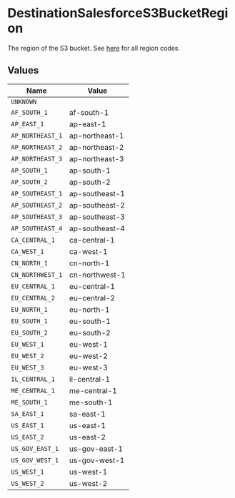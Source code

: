 # DestinationSalesforceS3BucketRegion

The region of the S3 bucket. See <a href="https://docs.aws.amazon.com/AWSEC2/latest/UserGuide/using-regions-availability-zones.html#concepts-available-regions">here</a> for all region codes.


## Values

| Name             | Value            |
| ---------------- | ---------------- |
| `UNKNOWN`        |                  |
| `AF_SOUTH_1`     | af-south-1       |
| `AP_EAST_1`      | ap-east-1        |
| `AP_NORTHEAST_1` | ap-northeast-1   |
| `AP_NORTHEAST_2` | ap-northeast-2   |
| `AP_NORTHEAST_3` | ap-northeast-3   |
| `AP_SOUTH_1`     | ap-south-1       |
| `AP_SOUTH_2`     | ap-south-2       |
| `AP_SOUTHEAST_1` | ap-southeast-1   |
| `AP_SOUTHEAST_2` | ap-southeast-2   |
| `AP_SOUTHEAST_3` | ap-southeast-3   |
| `AP_SOUTHEAST_4` | ap-southeast-4   |
| `CA_CENTRAL_1`   | ca-central-1     |
| `CA_WEST_1`      | ca-west-1        |
| `CN_NORTH_1`     | cn-north-1       |
| `CN_NORTHWEST_1` | cn-northwest-1   |
| `EU_CENTRAL_1`   | eu-central-1     |
| `EU_CENTRAL_2`   | eu-central-2     |
| `EU_NORTH_1`     | eu-north-1       |
| `EU_SOUTH_1`     | eu-south-1       |
| `EU_SOUTH_2`     | eu-south-2       |
| `EU_WEST_1`      | eu-west-1        |
| `EU_WEST_2`      | eu-west-2        |
| `EU_WEST_3`      | eu-west-3        |
| `IL_CENTRAL_1`   | il-central-1     |
| `ME_CENTRAL_1`   | me-central-1     |
| `ME_SOUTH_1`     | me-south-1       |
| `SA_EAST_1`      | sa-east-1        |
| `US_EAST_1`      | us-east-1        |
| `US_EAST_2`      | us-east-2        |
| `US_GOV_EAST_1`  | us-gov-east-1    |
| `US_GOV_WEST_1`  | us-gov-west-1    |
| `US_WEST_1`      | us-west-1        |
| `US_WEST_2`      | us-west-2        |
